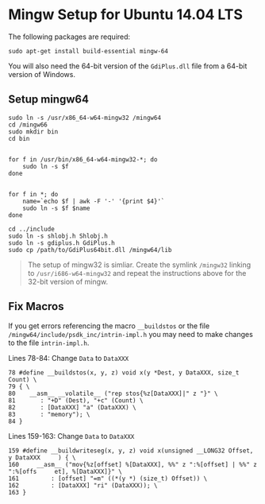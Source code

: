 # Mingw Setup for Ubuntu 14.04 LTS

The following packages are required:

```sudo apt-get install build-essential mingw-64```

You will also need the 64-bit version of the `GdiPlus.dll` file from a 64-bit version of Windows.

## Setup mingw64

```
sudo ln -s /usr/x86_64-w64-mingw32 /mingw64
cd /mingw66
sudo mkdir bin
cd bin


for f in /usr/bin/x86_64-w64-mingw32-*; do 
    sudo ln -s $f
done


for f in *; do 
    name=`echo $f | awk -F '-' '{print $4}'`
    sudo ln -s $f $name
done

cd ../include
sudo ln -s shlobj.h Shlobj.h
sudo ln -s gdiplus.h GdiPlus.h
sudo cp /path/to/GdiPlus64bit.dll /mingw64/lib
```

> The setup of mingw32 is simliar.  Create the symlink `/mingw32` linking to `/usr/i686-w64-mingw32` and repeat the instructions above for the 32-bit version of mingw.

## Fix Macros

If you get errors referencing the macro `__buildstos` or the file `/mingw64/include/psdk_inc/intrin-impl.h` you may need to make changes to the file `intrin-impl.h`.

Lines 78-84: Change `Data` to `DataXXX`

```
78 #define __buildstos(x, y, z) void x(y *Dest, y DataXXX, size_t Count) \
79 { \
80    __asm__ __volatile__ ("rep stos{%z[DataXXX]|" z "}" \
81       : "+D" (Dest), "+c" (Count) \
82       : [DataXXX] "a" (DataXXX) \
83       : "memory"); \
84 }
```

Lines 159-163: Change `Data` to `DataXXX`

```
159 #define __buildwriteseg(x, y, z) void x(unsigned __LONG32 Offset, y DataXXX     ) { \
160     __asm__ ("mov{%z[offset] %[DataXXX], %%" z ":%[offset] | %%" z ":%[offs     et], %[DataXXX]}" \
161         : [offset] "=m" ((*(y *) (size_t) Offset)) \
162         : [DataXXX] "ri" (DataXXX)); \
163 }
```

